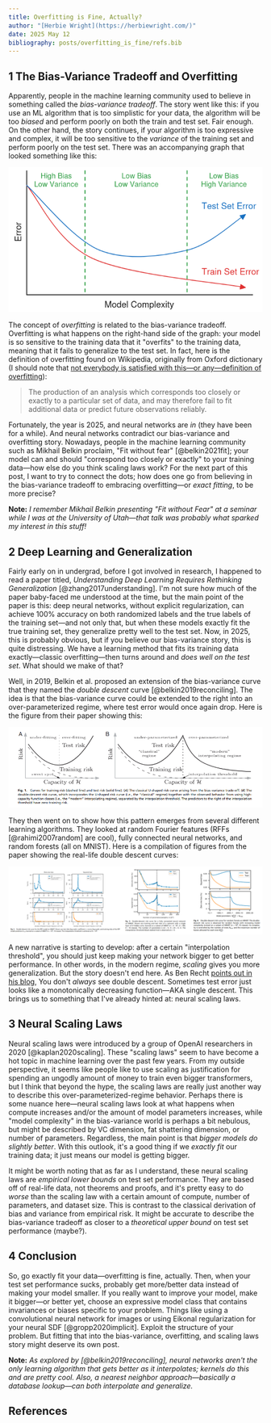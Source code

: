 ```yaml
---
title: Overfitting is Fine, Actually?
author: "[Herbie Wright](https://herbiewright.com/)"
date: 2025 May 12
bibliography: posts/overfitting_is_fine/refs.bib
---
```


## 1 The Bias-Variance Tradeoff and Overfitting

Apparently, people in the machine learning community used to believe in something called the *bias-variance tradeoff*. The story went like this: if you use an ML algorithm that is too simplistic for your data, the algorithm will be too *biased* and perform poorly on both the train and test set. Fair enough. On the other hand, the story continues, if your algorithm is too expressive and complex, it will be too sensitive to the *variance* of the training set and perform poorly on the test set. There was an accompanying graph that looked something like this:

![](biasvariance.png)

The concept of *overfitting* is related to the bias-variance tradeoff. Overfitting is what happens on the right-hand side of the graph: your model is so sensitive to the training data that it "overfits" to the training data, meaning that it fails to generalize to the test set. In fact, here is the definition of overfitting found on Wikipedia, originally from Oxford dictionary (I should note that [not everybody is satisfied with this—or any—definition of overfitting](https://www.argmin.net/p/thou-shalt-not-overfit)):

> The production of an analysis which corresponds too closely or exactly to a particular set of data, and may therefore fail to fit additional data or predict future observations reliably.

Fortunately, the year is 2025, and neural networks are *in* (they have been for a while). And neural networks contradict our bias-variance and overfitting story. Nowadays, people in the machine learning community such as Mikhail Belkin proclaim, "Fit without fear" [@belkin2021fit]; your model can and should "correspond too closely or exactly" to your training data—how else do you think scaling laws work? For the next part of this post, I want to try to connect the dots; how does one go from believing in the bias-variance tradeoff to embracing overfitting—or *exact fitting*, to be more precise?

**Note:** *I remember Mikhail Belkin presenting "Fit without Fear" at a seminar while I was at the University of Utah—that talk was probably what sparked my interest in this stuff!*

## 2 Deep Learning and Generalization

Fairly early on in undergrad, before I got involved in research, I happened to read a paper titled, *Understanding Deep Learning Requires Rethinking Generalization* [@zhang2017understanding]. I'm not sure how much of the paper baby-faced me understood at the time, but the main point of the paper is this: deep neural networks, without explicit regularization, can achieve 100% accuracy on both randomized labels and the true labels of the training set—and not only that, but when these models exactly fit the true training set, they generalize pretty well to the test set. Now, in 2025, this is probably obvious, but if you believe our bias-variance story, this is quite distressing. We have a learning method that fits its training data exactly—classic overfitting—then turns around and *does well on the test set*. What should we make of that? 

Well, in 2019, Belkin et al. proposed an extension of the bias-variance curve that they named the *double descent* curve [@belkin2019reconciling]. The idea is that the bias-variance curve could be extended to the right into an over-parameterized regime, where test error would once again drop. Here is the figure from their paper showing this:

![](doubledescent.png)

They then went on to show how this pattern emerges from several different learning algorithms. They looked at random Fourier features (RFFs [@rahimi2007random] are cool), fully connected neural networks, and random forests (all on MNIST). Here is a compilation of figures from the paper showing the real-life double descent curves:

![](doubledescent2.png)

A new narrative is starting to develop: after a certain "interpolation threshold", you should just keep making your network bigger to get better performance. In other words, in the modern regime, *scaling* gives you more generalization. But the story doesn't end here. As Ben Recht [points out in his blog](https://www.argmin.net/p/overfitting-to-theories-of-overfitting), You don't *always* see double descent. Sometimes test error just looks like a monotonically decreasing function—AKA single descent. This brings us to something that I've already hinted at: neural scaling laws.

## 3 Neural Scaling Laws

Neural scaling laws were introduced by a group of OpenAI researchers in 2020 [@kaplan2020scaling]. These "scaling laws" seem to have become a hot topic in machine learning over the past few years. From my outside perspective, it seems like people like to use scaling as justification for spending an ungodly amount of money to train even bigger transformers, but I think that beyond the hype, the scaling laws are really just another way to describe this over-parameterized-regime behavior. Perhaps there is some nuance here—neural scaling laws look at what happens when compute increases and/or the amount of model parameters increases, while "model complexity" in the bias-variance world is perhaps a bit nebulous, but might be described by VC dimension, fat shattering dimension, or number of parameters. Regardless, the main point is that *bigger models do slightly better*. With this outlook, it's a good thing if we *exactly fit* our training data; it just means our model is getting bigger.

It might be worth noting that as far as I understand, these neural scaling laws are *empirical lower bounds* on test set performance. They are based off of real-life data, not theorems and proofs, and it's pretty easy to do *worse* than the scaling law with a certain amount of compute, number of parameters, and dataset size. This is contrast to the classical derivation of bias and variance from empirical risk. It might be accurate to describe the bias-variance tradeoff as closer to a *theoretical upper bound* on test set performance (maybe?).

## 4 Conclusion

So, go exactly fit your data—overfitting is fine, actually. Then, when your test set performance sucks, probably get more/better data instead of making your model smaller. If you really want to improve your model, make it bigger—or better yet, choose an expressive model class that contains invariances or biases specific to your problem. Things like using a convolutional neural network for images or using Eikonal regularization for your neural SDF [@gropp2020implicit]. Exploit the structure of your problem. But fitting that into the bias-variance, overfitting, and scaling laws story might deserve its own post.

**Note:** *As explored by [@belkin2019reconciling], neural networks aren't the only learning algorithm that gets better as it interpolates; kernels do this and are pretty cool. Also, a nearest neighbor approach—basically a database lookup—can both interpolate and generalize.*

## References




